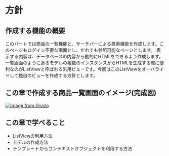 # 方針

## 作成する機能の概要
このパートでは商品の一覧機能と、サーチバーによる検索機能を作成します。このページもログイン不要な画面とし、だれでも参照可能なページとします。
表示する内容は、データベースの内容から動的にHTMLをできるよう作成します。一覧画面のようにあるモデルの複数のインスタンスからHTMLを生成する際に便利なのがListViewと呼ばれる汎用ビューです。今回はこのListViewをオーバライドして独自のビューを作成する方針とします。

## この章で作成する商品一覧画面のイメージ(完成図)
[![Image from Gyazo](https://i.gyazo.com/29df1fa1373d06ff0e69778d7c591b77.gif)](https://gyazo.com/29df1fa1373d06ff0e69778d7c591b77)

## この章で学べること
* ListViewの利用方法
* モデルの作成方法
* テンプレートからコンテキストオブジェクトを利用する方法
